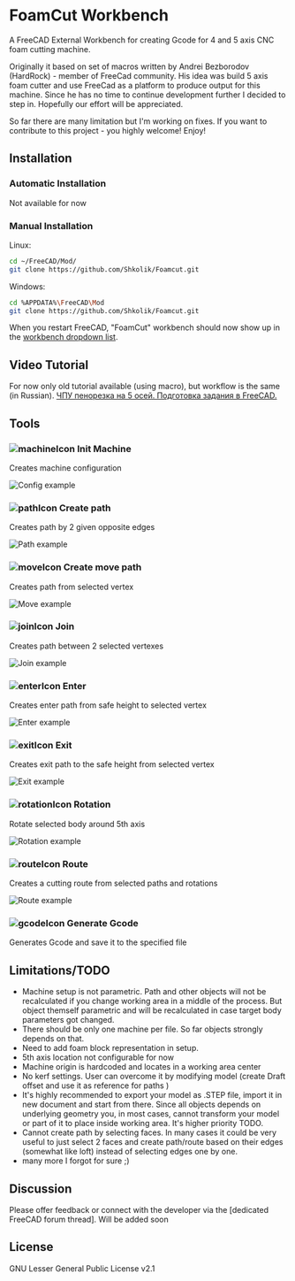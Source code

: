 # FoamCut Workbench

A FreeCAD External Workbench for creating Gcode for 4 and 5 axis CNC foam cutting machine.

Originally it based on set of macros written by Andrei Bezborodov (HardRock) - member of FreeCad community. His idea was build 5 axis foam cutter and use FreeCad as a platform to produce output for this machine. Since he has no time to continue development further I decided to step in. Hopefully our effort will be appreciated. 

So far there are many limitation but I'm working on fixes.
If you want to contribute to this project - you highly welcome!
Enjoy!

## Installation

### Automatic Installation

Not available for now

### Manual Installation

Linux:
```bash
cd ~/FreeCAD/Mod/ 
git clone https://github.com/Shkolik/Foamcut.git
```

Windows:
```bash
cd %APPDATA%\FreeCAD\Mod 
git clone https://github.com/Shkolik/Foamcut.git
```

When you restart FreeCAD, "FoamCut" workbench should now show up in the [workbench dropdown list](https://freecadweb.org/wiki/Std_Workbench).
  
## Video Tutorial

For now only old tutorial available (using macro), but workflow is the same (in Russian).
[ЧПУ пенорезка на 5 осей. Подготовка задания в FreeCAD.](https://youtu.be/TuBmqCTIS20?si=CNeAytixMs9086Nn) 
  
## Tools
### ![machineIcon](./Resources/icons/machine.svg) Init Machine
Creates machine configuration 

![Config example](Examples/Config.png)

### ![pathIcon](./Resources/icons/path.svg) Create path
Creates path by 2 given opposite edges 

![Path example](Examples/Path.png)

### ![moveIcon](./Resources/icons/move.svg) Create move path
Creates path from selected vertex

![Move example](Examples/Move.png)

### ![joinIcon](./Resources/icons/join.svg) Join
Creates path between 2 selected vertexes

![Join example](Examples/Join.png)

### ![enterIcon](./Resources/icons/enter.svg) Enter
Creates enter path from safe height to selected vertex

![Enter example](Examples/Enter.png)

### ![exitIcon](./Resources/icons/exit.svg) Exit
Creates exit path to the safe height from selected vertex

![Exit example](Examples/Exit.png)

### ![rotationIcon](./Resources/icons/rotation.svg) Rotation
Rotate selected body around 5th axis

![Rotation example](Examples/Rotation.png)

### ![routeIcon](./Resources/icons/route.svg) Route
Creates a cutting route from selected paths and rotations

![Route example](Examples/Route.png)

### ![gcodeIcon](./Resources/icons/gcode.svg) Generate Gcode
Generates Gcode and save it to the specified file

## Limitations/TODO

 - Machine setup is not parametric. Path and other objects will not be recalculated if you change working area in a middle of the process. But object themself parametric and will be recalculated in case target body parameters got changed.
 - There should be only one machine per file. So far objects strongly depends on that.
 - Need to add foam block representation in setup.
 - 5th axis location not configurable for now
 - Machine origin is hardcoded and locates in a working area center
 - No kerf settings. User can overcome it by modifying model (create Draft offset and use it as reference for paths )
 - It's highly recommended to export your model as .STEP file, import it in new document and start from there. Since all objects depends on underlying geometry you, in most cases, cannot transform your model or part of it to place inside working area. It's higher priority TODO.
 - Cannot create path by selecting faces. In many cases it could be very useful to just select 2 faces and create path/route based on their edges (somewhat like loft) instead of selecting edges one by one.
 - many more I forgot for sure ;) 

## Discussion
Please offer feedback or connect with the developer via the [dedicated FreeCAD forum thread].
Will be added soon

## License
GNU Lesser General Public License v2.1